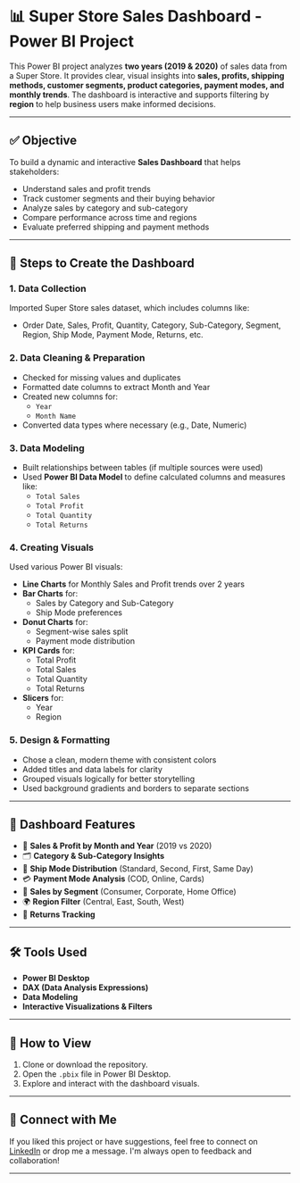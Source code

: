 # 📊 Super Store Sales Dashboard - Power BI Project

This Power BI project analyzes **two years (2019 & 2020)** of sales data from a Super Store. It provides clear, visual insights into **sales, profits, shipping methods, customer segments, product categories, payment modes, and monthly trends**. The dashboard is interactive and supports filtering by **region** to help business users make informed decisions.

---

## ✅ Objective

To build a dynamic and interactive **Sales Dashboard** that helps stakeholders:
- Understand sales and profit trends
- Track customer segments and their buying behavior
- Analyze sales by category and sub-category
- Compare performance across time and regions
- Evaluate preferred shipping and payment methods

---

## 🔧 Steps to Create the Dashboard

### 1. **Data Collection**
Imported Super Store sales dataset, which includes columns like:
- Order Date, Sales, Profit, Quantity, Category, Sub-Category, Segment, Region, Ship Mode, Payment Mode, Returns, etc.

### 2. **Data Cleaning & Preparation**
- Checked for missing values and duplicates
- Formatted date columns to extract Month and Year
- Created new columns for:
  - `Year`
  - `Month Name`
- Converted data types where necessary (e.g., Date, Numeric)

### 3. **Data Modeling**
- Built relationships between tables (if multiple sources were used)
- Used **Power BI Data Model** to define calculated columns and measures like:
  - `Total Sales`
  - `Total Profit`
  - `Total Quantity`
  - `Total Returns`

### 4. **Creating Visuals**
Used various Power BI visuals:
- **Line Charts** for Monthly Sales and Profit trends over 2 years
- **Bar Charts** for:
  - Sales by Category and Sub-Category
  - Ship Mode preferences
- **Donut Charts** for:
  - Segment-wise sales split
  - Payment mode distribution
- **KPI Cards** for:
  - Total Profit
  - Total Sales
  - Total Quantity
  - Total Returns
- **Slicers** for:
  - Year
  - Region

### 5. **Design & Formatting**
- Chose a clean, modern theme with consistent colors
- Added titles and data labels for clarity
- Grouped visuals logically for better storytelling
- Used background gradients and borders to separate sections

---

## 📌 Dashboard Features

- 📅 **Sales & Profit by Month and Year** (2019 vs 2020)
- 🗂 **Category & Sub-Category Insights**
- 🚛 **Ship Mode Distribution** (Standard, Second, First, Same Day)
- 💳 **Payment Mode Analysis** (COD, Online, Cards)
- 👥 **Sales by Segment** (Consumer, Corporate, Home Office)
- 🌍 **Region Filter** (Central, East, South, West)
- 🔄 **Returns Tracking**

---

## 🛠 Tools Used

- **Power BI Desktop**
- **DAX (Data Analysis Expressions)**
- **Data Modeling**
- **Interactive Visualizations & Filters**

---

## 📁 How to View

1. Clone or download the repository.
2. Open the `.pbix` file in Power BI Desktop.
3. Explore and interact with the dashboard visuals.

---

## 🙌 Connect with Me

If you liked this project or have suggestions, feel free to connect on [LinkedIn](#) or drop me a message. I'm always open to feedback and collaboration!

---

